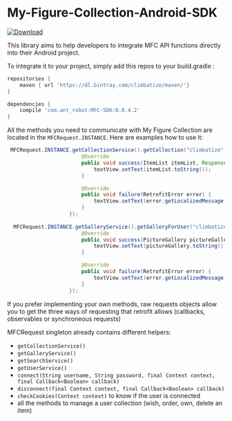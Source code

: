 # My-Figure-Collection-Android-SDK

[ ![Download](https://api.bintray.com/packages/climbatize/maven/MFC-SDK/images/download.svg) ](https://bintray.com/climbatize/maven/MFC-SDK/_latestVersion)

This library aims to help developers to integrate MFC API functions directly into their Android project.

To integrate it to your project, simply add this repos to your build.gradle :

```gradle
repositories {
    maven { url 'https://dl.bintray.com/climbatize/maven/'}
}

dependencies {
    compile 'com.ant_robot:MFC-SDK:0.0.4.2'
}
```

All the methods you need to communicate with My Figure Collection are located in the ```MFCRequest.INSTANCE```.
Here are examples how to use it:

```java
 MFCRequest.INSTANCE.getCollectionService().getCollection("climbatize", new Callback<ItemList>() {
                        @Override
                        public void success(ItemList itemList, Response response) {
                            textView.setText(itemList.toString());
                        }

                        @Override
                        public void failure(RetrofitError error) {
                            textView.setText(error.getLocalizedMessage());
                        }
                    });
                    
  MFCRequest.INSTANCE.getGalleryService().getGalleryForUser("climbatize", 0, new Callback<PictureGallery>() {
                        @Override
                        public void success(PictureGallery pictureGallery, Response response) {
                            textView.setText(pictureGallery.toString());
                        }

                        @Override
                        public void failure(RetrofitError error) {
                            textView.setText(error.getLocalizedMessage());
                        }
                    });
```

If you prefer implementing your own methods, raw requests objects allow you to get the three ways of requesting that retrofit allows (callbacks, observables or synchroneous requests)

MFCRequest singleton already contains different helpers:

  - ```getCollectionService()```
  - ```getGalleryService()```
  - ```getSearchService()```
  - ```getUserService()```
  - ```connect(String username, String password, final Context context, final Callback<Boolean> callback)```
  - ```disconnect(final Context context, final Callback<Boolean> callback)```
  - ```checkCookies(Context context)``` to know if the user is connected
  - all the methods to manage a user collection (wish, order, own, delete an item)
